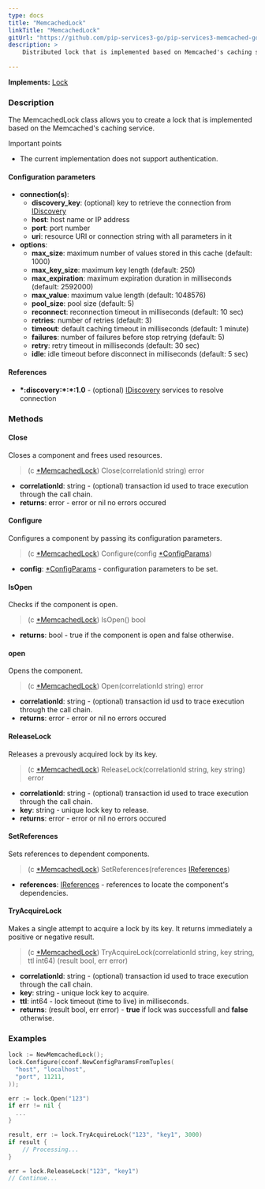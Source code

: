 ```yaml
---
type: docs
title: "MemcachedLock"
linkTitle: "MemcachedLock"
gitUrl: "https://github.com/pip-services3-go/pip-services3-memcached-go"
description: >
    Distributed lock that is implemented based on Memcached's caching service.
 
---
```


**Implements:** [Lock](../../../components/lock/lock) 

### Description
The MemcachedLock class allows you to create a lock that is implemented based on the Memcached's caching service.

Important points
- The current implementation does not support authentication.

#### Configuration parameters

- **connection(s)**:           
    - **discovery_key**: (optional) key to retrieve the connection from [IDiscovery](../../../components/connect/idiscovery)
    - **host**: host name or IP address
    - **port**: port number
    - **uri**: resource URI or connection string with all parameters in it
- **options**:
    - **max_size**: maximum number of values stored in this cache (default: 1000)        
    - **max_key_size**: maximum key length (default: 250)
    - **max_expiration**: maximum expiration duration in milliseconds (default: 2592000)
    - **max_value**: maximum value length (default: 1048576)
    - **pool_size**: pool size (default: 5)
    - **reconnect**: reconnection timeout in milliseconds (default: 10 sec)
    - **retries**: number of retries (default: 3)
    - **timeout**: default caching timeout in milliseconds (default: 1 minute)
    - **failures**: number of failures before stop retrying (default: 5)
    - **retry**: retry timeout in milliseconds (default: 30 sec)
    - **idle**: idle timeout before disconnect in milliseconds (default: 5 sec)

#### References

- **\*:discovery:\*:\*:1.0** - (optional) [IDiscovery](../../../components/connect/idiscovery) services to resolve connection



### Methods

#### Close
Closes a component and frees used resources.

> (c [*MemcachedLock]()) Close(correlationId string) error

- **correlationId**: string - (optional) transaction id used to trace execution through the call chain.
- **returns**: error - error or nil no errors occured

#### Configure
Configures a component by passing its configuration parameters.

> (c [*MemcachedLock]()) Configure(config [*ConfigParams](../../../commons/config/config_params))

- **config**: [*ConfigParams](../../../commons/config/config_params) - configuration parameters to be set.

#### IsOpen
Checks if the component is open.

> (c [*MemcachedLock]()) IsOpen() bool

- **returns**: bool - true if the component is open and false otherwise.


#### open
Opens the component.

> (c [*MemcachedLock]()) Open(correlationId string) error

- **correlationId**: string - (optional) transaction id usd to trace execution through the call chain.
- **returns**: error - error or nil no errors occured

#### ReleaseLock
Releases a prevously acquired lock by its key.

> (c [*MemcachedLock]()) ReleaseLock(correlationId string, key string) error

- **correlationId**: string - (optional) transaction id used to trace execution through the call chain.
- **key**: string - unique lock key to release.
- **returns**: error - error or nil no errors occured


#### SetReferences
Sets references to dependent components.

> (c [*MemcachedLock]()) SetReferences(references [IReferences](../../../commons/refer/ireferences))

- **references**: [IReferences](../../../commons/refer/ireferences) - references to locate the component's dependencies.


#### TryAcquireLock
Makes a single attempt to acquire a lock by its key.
It returns immediately a positive or negative result.

> (c [*MemcachedLock]()) TryAcquireLock(correlationId string, key string, ttl int64) (result bool, err error)

- **correlationId**: string - (optional) transaction id used to trace execution through the call chain.
- **key**: string - unique lock key to acquire.
- **ttl**: int64 - lock timeout (time to live) in milliseconds.
- **returns**: (result bool, err error) - **true** if lock was successfull and **false** otherwise.


### Examples
```go
lock := NewMemcachedLock();
lock.Configure(cconf.NewConfigParamsFromTuples(
  "host", "localhost",
  "port", 11211,
));

err := lock.Open("123")
if err != nil {
  ...
}

result, err := lock.TryAcquireLock("123", "key1", 3000)
if result {
	// Processing...
}

err = lock.ReleaseLock("123", "key1")
// Continue...
```
